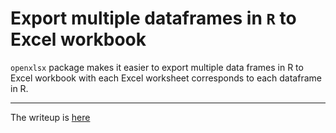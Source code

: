 # Export multiple dataframes in `R` to Excel workbook

`openxlsx` package makes it easier to export multiple data frames in R to Excel workbook with each Excel worksheet corresponds to each dataframe in R. 

---
The writeup is [here](http://bit.ly/RdatatoExcelworkbook)


